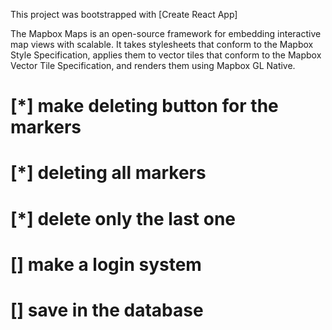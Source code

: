 This project was bootstrapped with [Create React App]


The Mapbox Maps is an open-source framework for embedding interactive map views with scalable. It takes stylesheets that conform to the Mapbox Style Specification, applies them to vector tiles that conform to the Mapbox Vector Tile Specification, and renders them using Mapbox GL Native.

# [*] make deleting button for the markers 
# [*] deleting all markers
# [*] delete only the last one 
# [] make a login system 
# [] save in the database
